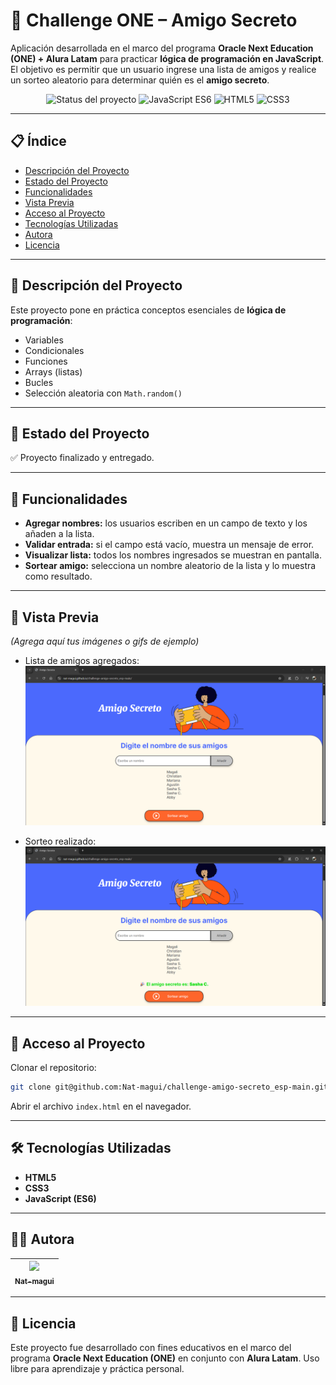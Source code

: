 # 🎁 Challenge ONE – Amigo Secreto  

Aplicación desarrollada en el marco del programa **Oracle Next Education (ONE) + Alura Latam** para practicar **lógica de programación en JavaScript**.  
El objetivo es permitir que un usuario ingrese una lista de amigos y realice un sorteo aleatorio para determinar quién es el **amigo secreto**.  

<p align="center">
  <img src="https://img.shields.io/badge/STATUS-FINALIZADO-green" alt="Status del proyecto">
  <img src="https://img.shields.io/badge/JavaScript-ES6-yellow" alt="JavaScript ES6">
  <img src="https://img.shields.io/badge/HTML-5-orange" alt="HTML5">
  <img src="https://img.shields.io/badge/CSS-3-blue" alt="CSS3">
</p>

---

## 📋 Índice
- [Descripción del Proyecto](#-descripción-del-proyecto)
- [Estado del Proyecto](#-estado-del-proyecto)
- [Funcionalidades](#-funcionalidades)
- [Vista Previa](#-vista-previa)
- [Acceso al Proyecto](#-acceso-al-proyecto)
- [Tecnologías Utilizadas](#-tecnologías-utilizadas)
- [Autora](#-autora)
- [Licencia](#-licencia)

---

## 📖 Descripción del Proyecto
Este proyecto pone en práctica conceptos esenciales de **lógica de programación**:
- Variables  
- Condicionales  
- Funciones  
- Arrays (listas)  
- Bucles  
- Selección aleatoria con `Math.random()`  

---

## 🚧 Estado del Proyecto
✅ Proyecto finalizado y entregado.  

---

## 🔨 Funcionalidades
- **Agregar nombres:** los usuarios escriben en un campo de texto y los añaden a la lista.  
- **Validar entrada:** si el campo está vacío, muestra un mensaje de error.  
- **Visualizar lista:** todos los nombres ingresados se muestran en pantalla.  
- **Sortear amigo:** selecciona un nombre aleatorio de la lista y lo muestra como resultado.  

---

## 👀 Vista Previa
*(Agrega aquí tus imágenes o gifs de ejemplo)*  

- Lista de amigos agregados:  
  ![Lista de amigos](assets/lista-amigos.png)  

- Sorteo realizado:  
  ![Resultado del sorteo](assets/sorteo.png)  

---

## 📁 Acceso al Proyecto
Clonar el repositorio:  
```bash
git clone git@github.com:Nat-magui/challenge-amigo-secreto_esp-main.git
````

Abrir el archivo `index.html` en el navegador.

---

## 🛠️ Tecnologías Utilizadas

* **HTML5**
* **CSS3**
* **JavaScript (ES6)**

---

## 👩‍💻 Autora

| [<img src="https://avatars.githubusercontent.com/u/0?v=4" width=100><br><sub>Nat-magui</sub>](https://github.com/Nat-magui) |
| :-------------------------------------------------------------------------------------------------------------------------: |

---

## 📝 Licencia

Este proyecto fue desarrollado con fines educativos en el marco del programa **Oracle Next Education (ONE)** en conjunto con **Alura Latam**.
Uso libre para aprendizaje y práctica personal.

